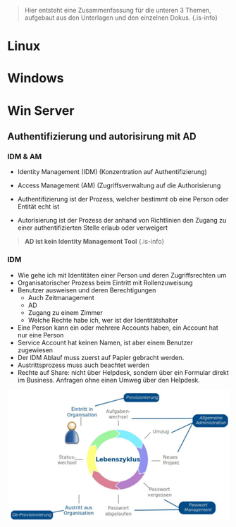 <!-- TITLE: Vordiplom BS Doku -->
<!-- SUBTITLE: Dokumentation für die BS Vordiplomprüfung -->

> Hier entsteht eine Zusammenfassung für die unteren 3 Themen, aufgebaut aus den Unterlagen und den einzelnen Dokus.
{.is-info}

# Linux
# Windows
# Win Server

##  Authentifizierung und autorisirung mit AD
### IDM & AM
* Identity Management (IDM) (Konzentration auf Authentifizierung)
* Access Management (AM) (Zugriffsverwaltung auf die Authorisierung

* Authentifizierung ist der Prozess, welcher bestimmt ob eine Person oder Entität echt ist
* Autorisierung ist der Prozess der anhand von Richtlinien den Zugang zu einer authentifizierten Stelle erlaub oder verweigert
> **AD ist kein Identity Management Tool**
{.is-info}
### IDM
* Wie gehe ich mit Identitäten einer Person und deren Zugriffsrechten um
* Organisatorischer Prozess beim Eintritt mit Rollenzuweisung
* Benutzer ausweisen und deren Berechtigungen
  * Auch Zeitmanagement
  * AD
  * Zugang zu einem Zimmer
  * Welche Rechte habe ich, wer ist der Identitätshalter
* Eine Person kann ein oder mehrere Accounts haben, ein Account hat nur eine Person
* Service Account hat keinen Namen, ist aber einem Benutzer zugewiesen
* Der IDM Ablauf muss zuerst auf Papier gebracht werden.
* Austrittsprozess muss auch beachtet werden
* Rechte auf Share: nicht über Helpdesk, sondern über ein Formular direkt im Business. Anfragen ohne einen Umweg über den Helpdesk.

![3 2 Idm](/uploads/dokus/3.2idm.png "3 2 Idm")

